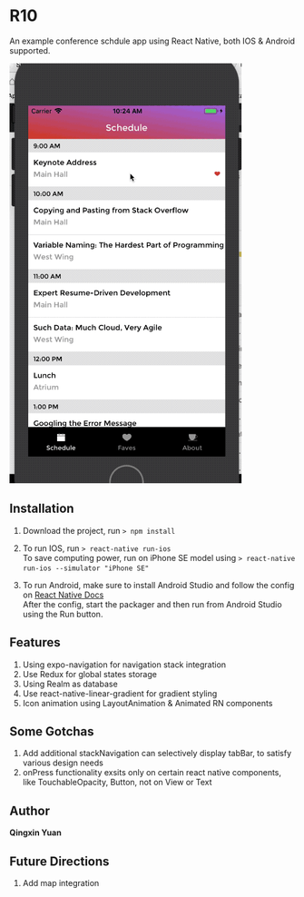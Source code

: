# R10
An example conference schdule app using React Native, both IOS & Android supported.

![Alt Text](./r10_resized.gif "app demo gif") 
## Installation
1. Download the project, run `> npm install`

2. To run IOS, run `> react-native run-ios`  
To save computing power, run on iPhone SE model using `> react-native run-ios --simulator "iPhone SE"`

3. To run Android, make sure to install Android Studio and follow the config on [React Native Docs](https://facebook.github.io/react-native/docs/getting-started.html#installing-dependencies)  
After the config, start the packager and then run from Android Studio using the Run button.

## Features
1. Using expo-navigation for navigation stack integration
2. Use Redux for global states storage
3. Using Realm as database
4. Use react-native-linear-gradient for gradient styling
5. Icon animation using LayoutAnimation & Animated RN components

## Some Gotchas
1. Add additional stackNavigation can selectively display tabBar, to satisfy various design needs
2. onPress functionality exsits only on certain react native components, like TouchableOpacity, Button, not on View or Text

## Author
**Qingxin Yuan**

## Future Directions
1. Add map integration